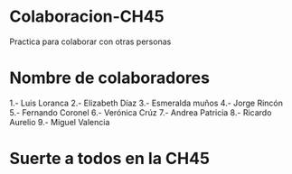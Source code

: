 # Colaboracion-CH45

Practica para colaborar con otras personas

# Nombre de colaboradores 
1.- Luis Loranca
2.- Elizabeth Díaz
3.- Esmeralda muños
4.- Jorge Rincón
5.- Fernando Coronel
6.- Verónica Crúz
7.- Andrea Patricia
8.- Ricardo Aurelio
9.- Miguel Valencia

# Suerte a todos en la CH45
